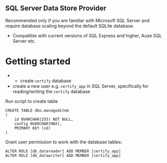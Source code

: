 ﻿SQL Server Data Store Provider
--------------------

Recommended only if you are familiar with Microsoft SQL Server and require database scaling beyond the default SQLite database.
- Compatible with current versions of SQL Express and higher, Auze SQL Server etc.

# Getting started

- - create `certify` database
- create a new user e.g. `certify_app` in SQL Server, specifically for reading/writing the `certify` database

Run script to create table
```
CREATE TABLE dbo.manageditem
(
    id NVARCHAR(255) NOT NULL,
    config NVARCHAR(MAX),
    PRIMARY KEY (id)
)

```

Grant user permission to work with the database tables:
```
ALTER ROLE [db_datareader] ADD MEMBER [certify_app]
ALTER ROLE [db_datawriter] ADD MEMBER [certify_app]
```